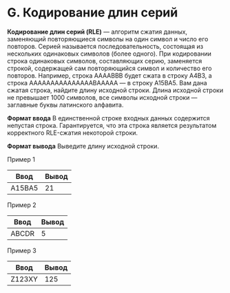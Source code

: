 G. Кодирование длин серий
===========================

**Кодирование длин серий (RLE)** — алгоритм сжатия данных, заменяющий повторяющиеся символы на один символ и число его повторов. Серией называется последовательность, состоящая из нескольких одинаковых символов (более одного). При кодировании строка одинаковых символов, составляющих серию, заменяется строкой, содержащей сам повторяющийся символ и количество его повторов.
Например, строка AAAABBB будет сжата в строку A4B3, а строка AAAAAAAAAAAAAAABAAAAA — в строку A15BA5.
Вам дана сжатая строка, найдите длину исходной строки. Длина исходной строки не превышает 1000 символов, все символы исходной строки — заглавные буквы латинского алфавита.

**Формат ввода**
В единственной строке входных данных содержится непустая строка. Гарантируется, что эта строка является результатом корректного RLE-сжатия некоторой строки.

**Формат вывода**
Выведите длину исходной строки.

Пример 1

Ввод | Вывод
---|---
A15BA5 | 21

Пример 2

Ввод | Вывод
---|---
ABCDR | 5

Пример 3

Ввод | Вывод
---|---
Z123XY | 125
